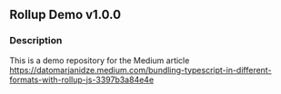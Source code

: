 ## Rollup Demo v1.0.0

### Description

This is a demo repository for the Medium article https://datomarjanidze.medium.com/bundling-typescript-in-different-formats-with-rollup-js-3397b3a84e4e
